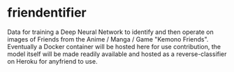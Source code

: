 # friendentifier
Data for training a Deep Neural Network to identify and then operate on images of Friends from the Anime / Manga / Game "Kemono Friends". Eventually a Docker container will be hosted here for use contribution, the model itself will be made readily available and hosted as a reverse-classifier on Heroku for anyfriend to use.
